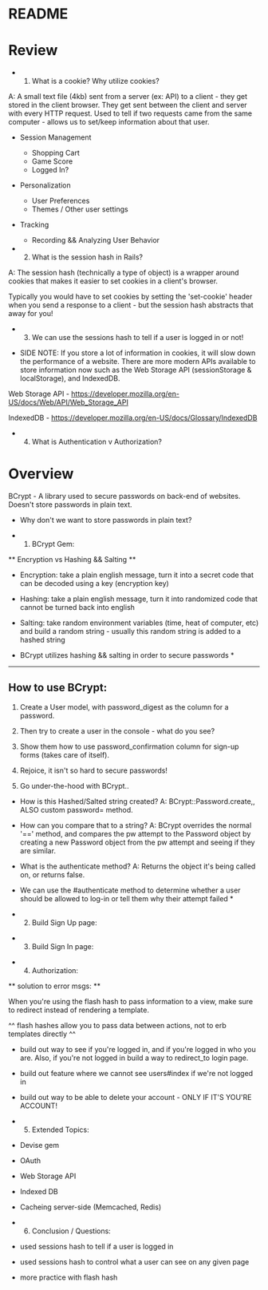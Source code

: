 # README

# Review

- 1. What is a cookie? Why utilize cookies?

A: A small text file (4kb) sent from a server (ex: API) to a client - they get stored in the client browser. They get sent between the client and server with every HTTP request. Used to tell if two requests came from the same computer - allows us to set/keep information about that user.

- Session Management

  - Shopping Cart
  - Game Score
  - Logged In?

- Personalization

  - User Preferences
  - Themes / Other user settings

- Tracking

  - Recording && Analyzing User Behavior

- 2. What is the session hash in Rails?

A: The session hash (technically a type of object) is a wrapper around cookies that makes it easier to set cookies in a client's browser.

Typically you would have to set cookies by setting the 'set-cookie' header when you send a response to a client - but the session hash abstracts that away for you!

- 3. We can use the sessions hash to tell if a user is logged in or not!

- SIDE NOTE: If you store a lot of information in cookies, it will slow down the performance of a website. There are more modern APIs available to store information now such as the Web Storage API (sessionStorage & localStorage), and IndexedDB.

Web Storage API - https://developer.mozilla.org/en-US/docs/Web/API/Web_Storage_API

IndexedDB - https://developer.mozilla.org/en-US/docs/Glossary/IndexedDB

- 4. What is Authentication v Authorization?

# Overview

BCrypt - A library used to secure passwords on back-end of websites. Doesn't store passwords in plain text.

- Why don't we want to store passwords in plain text?

- 1. BCrypt Gem:

** Encryption vs Hashing && Salting **

- Encryption: take a plain english message, turn it into a secret code that can be decoded using a key (encryption key)

- Hashing: take a plain english message, turn it into randomized code that cannot be turned back into english

- Salting: take random environment variables (time, heat of computer, etc) and build a random string - usually this random string is added to a hashed string

* BCrypt utilizes hashing && salting in order to secure passwords \*

---

## How to use BCrypt:

1. Create a User model, with password_digest as the column for a password.

2. Then try to create a user in the console - what do you see?

3. Show them how to use password_confirmation column for sign-up forms (takes care of itself).

4. Rejoice, it isn't so hard to secure passwords!

5. Go under-the-hood with BCrypt..

- How is this Hashed/Salted string created?
  A: BCrypt::Password.create,, ALSO
  custom password= method.

- How can you compare that to a string?
  A: BCrypt overrides the normal '==' method, and compares the pw attempt to the Password object by creating a new Password object from the pw attempt and seeing if they are similar.

- What is the authenticate method?
  A: Returns the object it's being called on, or returns false.

* We can use the #authenticate method to determine whether a user should be allowed to log-in or tell them why their attempt failed \*

- 2. Build Sign Up page:

* 3. Build Sign In page:

- 4.  Authorization:

** solution to error msgs: **

When you're using the flash hash to pass information to a view, make sure to redirect instead of rendering a template.

^^ flash hashes allow you to pass data between actions, not to erb templates directly ^^

- build out way to see if you're logged in, and if you're logged in who you are. Also, if you're not logged in build a way to redirect_to login page.

- build out feature where we cannot see users#index if we're not logged in

- build out way to be able to delete your account - ONLY IF IT'S YOU'RE ACCOUNT!

* 5.  Extended Topics:

* Devise gem

* OAuth

* Web Storage API

* Indexed DB

* Cacheing server-side (Memcached, Redis)

- 6.  Conclusion / Questions:

- used sessions hash to tell if a user is logged in

- used sessions hash to control what a user can see on any given page

- more practice with flash hash
